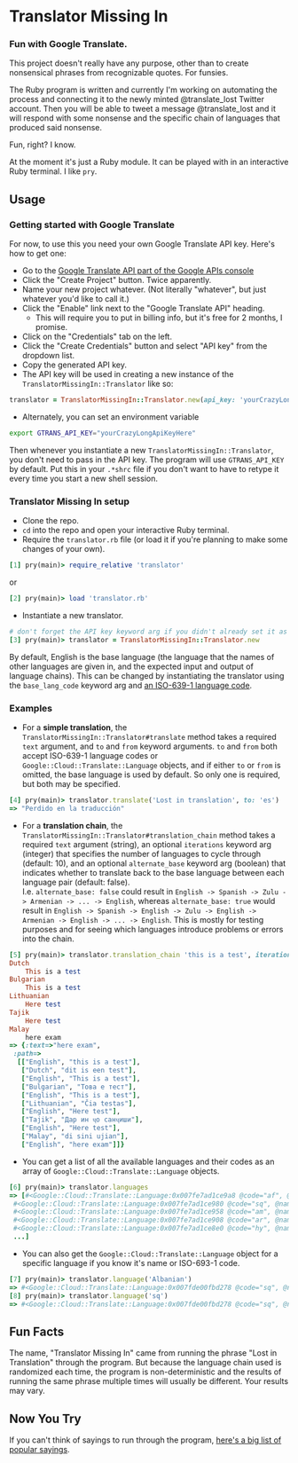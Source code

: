 # Translator Missing In
### Fun with Google Translate.
This project doesn't really have any purpose, other than to create nonsensical phrases from recognizable quotes. For funsies.

The Ruby program is written and currently I'm working on automating the process and connecting it to the newly minted @translate_lost Twitter account. Then you will be able to tweet a message @translate_lost and it will respond with some nonsense and the specific chain of languages that produced said nonsense.

Fun, right? I know.

At the moment it's just a Ruby module. It can be played with in an interactive Ruby terminal. I like `pry`.

## Usage
### Getting started with Google Translate
For now, to use this you need your own Google Translate API key. Here's how to get one:
* Go to the [Google Translate API part of the Google APIs console](https://console.developers.google.com/apis/api/translate/overview)
* Click the "Create Project" button. Twice apparently.
* Name your new project whatever. (Not literally "whatever", but just whatever you'd like to call it.)
* Click the "Enable" link next to the "Google Translate API" heading.
  * This will require you to put in billing info, but it's free for 2 months, I promise.
* Click on the "Credentials" tab on the left.
* Click the "Create Credentials" button and select "API key" from the dropdown list.
* Copy the generated API key.
* The API key will be used in creating a new instance of the `TranslatorMissingIn::Translator` like so:
```rb
translator = TranslatorMissingIn::Translator.new(api_key: 'yourCrazyLongApiKeyHere')
```
* Alternately, you can set an environment variable
```sh
export GTRANS_API_KEY="yourCrazyLongApiKeyHere"
```
Then whenever you instantiate a new `TranslatorMissingIn::Translator`, you don't need to pass in the API key. The program will use `GTRANS_API_KEY` by default. Put this in your `.*shrc` file if you don't want to have to retype it every time you start a new shell session.

### Translator Missing In setup
* Clone the repo.
* `cd` into the repo and open your interactive Ruby terminal.
* Require the `translator.rb` file (or load it if you're planning to make some changes of your own).
```rb
[1] pry(main)> require_relative 'translator'
```
or
```rb
[2] pry(main)> load 'translator.rb'
```
* Instantiate a new translator.
```rb
# don't forget the API key keyword arg if you didn't already set it as an env var
[3] pry(main)> translator = TranslatorMissingIn::Translator.new
```
By default, English is the base language (the language that the names of other languages are given in, and the expected input and output of language chains). This can be changed by instantiating the translator using the `base_lang_code` keyword arg and [an ISO-639-1 language code](https://en.wikipedia.org/wiki/List_of_ISO_639-1_codes).

### Examples
* For a **simple translation**, the `TranslatorMissingIn::Translator#translate` method takes a required `text` argument, and `to` and `from` keyword arguments. `to` and `from` both accept ISO-639-1 language codes or `Google::Cloud::Translate::Language` objects, and if either `to` or `from` is omitted, the base language is used by default. So only one is required, but both may be specified.
```rb
[4] pry(main)> translator.translate('Lost in translation', to: 'es')
=> "Perdido en la traducción"
```
* For a **translation chain**, the `TranslatorMissingIn::Translator#translation_chain` method takes a required `text` argument (string), an optional `iterations` keyword arg (integer) that specifies the number of languages to cycle through (default: 10), and an optional `alternate_base` keyword arg (boolean) that indicates whether to translate back to the base language between each language pair (default: false).  
I.e. `alternate_base: false` could result in `English -> Spanish -> Zulu -> Armenian -> ... -> English`, whereas `alternate_base: true` would result in `English -> Spanish -> English -> Zulu -> English -> Armenian -> English -> ... -> English`. This is mostly for testing purposes and for seeing which languages introduce problems or errors into the chain.  
```rb
[5] pry(main)> translator.translation_chain 'this is a test', iterations: 5, alternate_base: true
Dutch
	This is a test
Bulgarian
	This is a test
Lithuanian
	Here test
Tajik
	Here test
Malay
	here exam
=> {:text=>"here exam",
 :path=>
  [["English", "this is a test"],
   ["Dutch", "dit is een test"],
   ["English", "This is a test"],
   ["Bulgarian", "Това е тест"],
   ["English", "This is a test"],
   ["Lithuanian", "Čia testas"],
   ["English", "Here test"],
   ["Tajik", "Дар ин ҷо санҷиши"],
   ["English", "Here test"],
   ["Malay", "di sini ujian"],
   ["English", "here exam"]]}
```
* You can get a list of all the available languages and their codes as an array of `Google::Cloud::Translate::Language` objects.
```rb
[6] pry(main)> translator.languages
=> [#<Google::Cloud::Translate::Language:0x007fe7ad1ce9a8 @code="af", @name="Afrikaans">,
 #<Google::Cloud::Translate::Language:0x007fe7ad1ce980 @code="sq", @name="Albanian">,
 #<Google::Cloud::Translate::Language:0x007fe7ad1ce958 @code="am", @name="Amharic">,
 #<Google::Cloud::Translate::Language:0x007fe7ad1ce908 @code="ar", @name="Arabic">,
 #<Google::Cloud::Translate::Language:0x007fe7ad1ce8e0 @code="hy", @name="Armenian">,
 ...]
```
* You can also get the `Google::Cloud::Translate::Language` object for a specific language if you know it's name or ISO-693-1 code.
```rb
[7] pry(main)> translator.language('Albanian')
=> #<Google::Cloud::Translate::Language:0x007fde00fbd278 @code="sq", @name="Albanian">
[8] pry(main)> translator.language('sq')
=> #<Google::Cloud::Translate::Language:0x007fde00fbd278 @code="sq", @name="Albanian">
```

## Fun Facts
The name, "Translator Missing In" came from running the phrase "Lost in Translation" through the program. But because the language chain used is randomized each time, the program is non-deterministic and the results of running the same phrase multiple times will usually be different. Your results may vary.

## Now You Try
If you can't think of sayings to run through the program, [here's a big list of popular sayings](http://www.curatedquotes.com/famous-quotes/).
